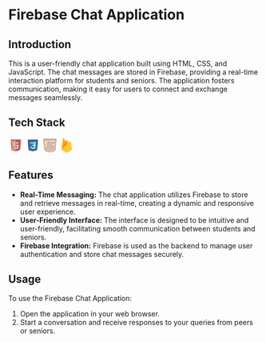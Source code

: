 # Firebase Chat Application

## Introduction

This is a user-friendly chat application built using HTML, CSS, and JavaScript. The chat messages are stored in Firebase, providing a real-time interaction platform for students and seniors. The application fosters communication, making it easy for users to connect and exchange messages seamlessly.

## Tech Stack

<div align="left">
  <img alt="HTML5" src="img/html.png" width="30" height="30"/>
  <img alt="CSS3" src="img/css.png" width="30" height="30"/> 
  <img alt="JavaScript" src="img/js.png" width="30" height="30"/>
  <img alt="Firebase" src="img/firebase.png" width="30" height="30"/>
  
</div>

## Features

- **Real-Time Messaging:** The chat application utilizes Firebase to store and retrieve messages in real-time, creating a dynamic and responsive user experience.
- **User-Friendly Interface:** The interface is designed to be intuitive and user-friendly, facilitating smooth communication between students and seniors.
- **Firebase Integration:** Firebase is used as the backend to manage user authentication and store chat messages securely.

## Usage

To use the Firebase Chat Application:
1. Open the application in your web browser.
2. Start a conversation and receive responses to your queries from peers or seniors.